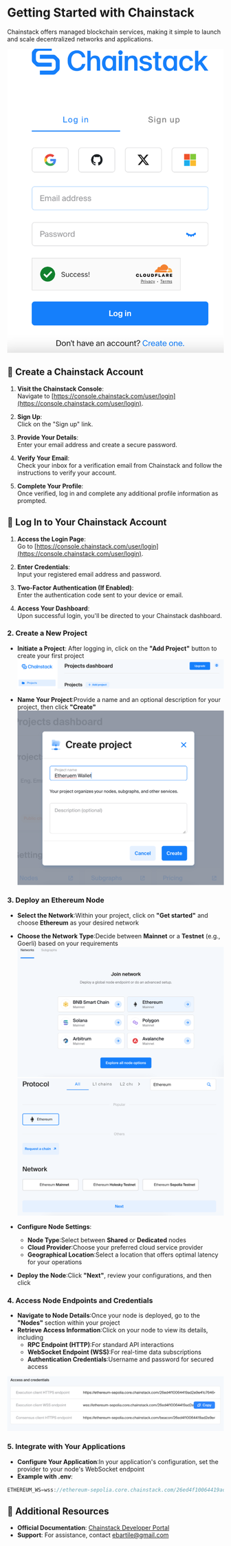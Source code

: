 # Getting Started with Chainstack

Chainstack offers managed blockchain services, making it simple to launch and scale decentralized networks and applications.

![Login](images/auth.png)

## 🔐 Create a Chainstack Account

1. **Visit the Chainstack Console**:  
   Navigate to [https://console.chainstack.com/user/login](https://console.chainstack.com/user/login).

2. **Sign Up**:  
   Click on the "Sign up" link.

3. **Provide Your Details**:  
   Enter your email address and create a secure password.

4. **Verify Your Email**:  
   Check your inbox for a verification email from Chainstack and follow the instructions to verify your account.

5. **Complete Your Profile**:  
   Once verified, log in and complete any additional profile information as prompted.


## 🔑 Log In to Your Chainstack Account

1. **Access the Login Page**:  
   Go to [https://console.chainstack.com/user/login](https://console.chainstack.com/user/login).

2. **Enter Credentials**:  
   Input your registered email address and password.

3. **Two-Factor Authentication (If Enabled)**:  
   Enter the authentication code sent to your device or email.

4. **Access Your Dashboard**:  
   Upon successful login, you'll be directed to your Chainstack dashboard.


### 2. **Create a New Project**

- **Initiate a Project**: After logging in, click on the **"Add Project"** button to create your first project
![Create Project](images/create-project.png)

- **Name Your Project**:Provide a name and an optional description for your project, then click **"Create"** 
![Fill Info](images/fill-project-info.png)

### 3. **Deploy an Ethereum Node**

- **Select the Network**:Within your project, click on **"Get started"** and choose **Ethereum** as your desired network
- **Choose the Network Type**:Decide between **Mainnet** or a **Testnet** (e.g., Goerli) based on your requirements
![Fill Info](images/join-network.png)
![Select Network](images/select-network.png)

- **Configure Node Settings**:
  - **Node Type**:Select between **Shared** or **Dedicated** nodes
  - **Cloud Provider**:Choose your preferred cloud service provider
  - **Geographical Location**:Select a location that offers optimal latency for your operations
- **Deploy the Node**:Click **"Next"**, review your configurations, and then click 

### 4. **Access Node Endpoints and Credentials**

- **Navigate to Node Details**:Once your node is deployed, go to the **"Nodes"** section within your project
- **Retrieve Access Information**:Click on your node to view its details, including
  - **RPC Endpoint (HTTP)**:For standard API interactions
  - **WebSocket Endpoint (WSS)**:For real-time data subscriptions
  - **Authentication Credentials**:Username and password for secured access

![Fill Info](images/credentials.png)

### 5. **Integrate with Your Applications**

- **Configure Your Application**:In your application's configuration, set the provider to your node's WebSocket endpoint
- **Example with .env**:
```javascript
ETHEREUM_WS=wss://ethereum-sepolia.core.chainstack.com/26ed4f10064419ad2e9e41c76464a68f
```

## 📘 Additional Resources

- **Official Documentation**: [Chainstack Developer Portal](https://docs.chainstack.cm/)
- **Support**: For assistance, contact ebartile@gmail.com
